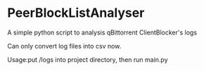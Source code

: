 # PeerBlockListAnalyser
A simple python script to analysis qBittorrent ClientBlocker's logs 

Can only convert log files into csv now.

Usage:put /logs into project directory, then run main.py

